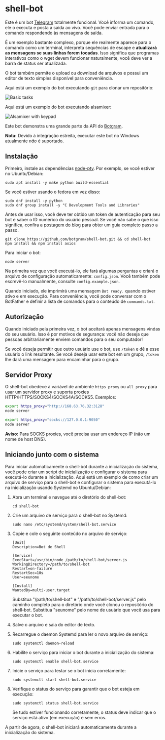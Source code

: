 # shell-bot

Este é um bot [Telegram][Telegram bot] totalmente funcional. Você informa um comando, ele o executa e posta a saída ao vivo. Você pode enviar entrada para o comando respondendo às mensagens de saída.

É um exemplo bastante complexo, porque ele realmente aparece para o comando como um terminal, interpreta sequências de escape e **atualizará as mensagens se suas linhas forem tocadas**. Isso significa que programas interativos como o wget devem funcionar naturalmente, você deve ver a barra de status ser atualizada.

O bot também permite o upload ou download de arquivos e possui um editor de texto simples disponível para conveniência.

Aqui está um exemplo do bot executando `git` para clonar um repositório:

![Basic tasks](http://i.imgur.com/Xxtoe4G.png)

Aqui está um exemplo do bot executando alsamixer:

![Alsamixer with keypad](http://i.imgur.com/j8aXFLd.png)

Este bot demonstra uma grande parte da API do [Botgram][].

**Nota:** Devido à integração estreita, executar este bot no Windows atualmente *não* é suportado.

## Instalação

Primeiro, instale as dependências [node-pty](https://github.com/Microsoft/node-pty#dependencies). Por exemplo, se você estiver no Ubuntu/Debian:

~~~
sudo apt install -y make python build-essential
~~~

Se você estiver usando o fedora em vez disso:
```
sudo dnf install -y python
sudo dnf group install -y "C Development Tools and Libraries" 
```

Antes de usar isso, você deve ter obtido um token de autenticação para seu bot e saber o ID numérico do usuário pessoal. Se você não sabe o que isso significa, confira a [postagem do blog][blog post] para obter um guia completo passo a passo.

~~~
git clone https://github.com/botgram/shell-bot.git && cd shell-bot
npm install && npm install axios
~~~

Para iniciar o bot:

~~~
node server
~~~

Na primeira vez que você executá-lo, ele fará algumas perguntas e criará o arquivo de configuração automaticamente: `config.json`. Você também pode escrevê-lo manualmente, consulte `config.example.json`.

Quando iniciado, ele imprimirá uma mensagem `Bot ready.` quando estiver ativo e em execução.
Para conveniência, você pode conversar com o BotFather e definir a lista de comandos para o conteúdo de `commands.txt`.

## Autorização

Quando iniciado pela primeira vez, o bot aceitará apenas mensagens vindas do seu usuário. Isso é por motivos de segurança: você não deseja que pessoas arbitrariamente enviem comandos para o seu computador!

Se você deseja permitir que outro usuário use o bot, use `/token` e dê a esse usuário o link resultante. Se você deseja usar este bot em um grupo, `/token` lhe dará uma mensagem para encaminhar para o grupo.

## Servidor Proxy

O shell-bot obedece à variável de ambiente `https_proxy` ou `all_proxy` para usar um servidor proxy e suporta proxies HTTP/HTTPS/SOCKS4/SOCKS4A/SOCKS5. Exemplos:

~~~ bash
export https_proxy="http://168.63.76.32:3128"
node server

export https_proxy="socks://127.0.0.1:9050"
node server
~~~

**Aviso:** Para SOCKS proxies, você precisa usar um endereço IP (não um nome de host DNS).

## Iniciando junto com o sistema

Para iniciar automaticamente o shell-bot durante a inicialização do sistema, você pode criar um script de inicialização e configurar o sistema para executá-lo durante a inicialização. Aqui está um exemplo de como criar um arquivo de serviço para o shell-bot e configurar o sistema para executá-lo na inicialização usando Systemd no Ubuntu/Debian:

1. Abra um terminal e navegue até o diretório do shell-bot:

   ```
   cd shell-bot
   ```

2. Crie um arquivo de serviço para o shell-bot no Systemd:

   ```
   sudo nano /etc/systemd/system/shell-bot.service
   ```

3. Copie e cole o seguinte conteúdo no arquivo de serviço:

   ```
   [Unit]
   Description=Bot de Shell
   
   [Service]
   ExecStart=/usr/bin/node /path/to/shell-bot/server.js
   WorkingDirectory=/path/to/shell-bot
   Restart=on-failure
   RestartSec=10s
   User=seunome
   
   [Install]
   WantedBy=multi-user.target
   ```

   Substitua "/path/to/shell-bot" e "/path/to/shell-bot/server.js" pelo caminho completo para o diretório onde você clonou o repositório do shell-bot. Substitua "seunome" pelo nome de usuário que você usa para executar o bot.

4. Salve o arquivo e saia do editor de texto.

5. Recarregue o daemon Systemd para ler o novo arquivo de serviço:

   ```
   sudo systemctl daemon-reload
   ```

6. Habilite o serviço para iniciar o bot durante a inicialização do sistema:

   ```
   sudo systemctl enable shell-bot.service
   ```

7. Inicie o serviço para testar se o bot inicia corretamente:

   ```
   sudo systemctl start shell-bot.service
   ```

8. Verifique o status do serviço para garantir que o bot esteja em execução:

   ```
   sudo systemctl status shell-bot.service
   ```

   Se tudo estiver funcionando corretamente, o status deve indicar que o serviço está ativo (em execução) e sem erros.

A partir de agora, o shell-bot iniciará automaticamente durante a inicialização do sistema. 

##
[Telegram bot]: https://core.telegram.org/bots
[Botgram]: https://botgram.js.org
[blog post]: https://alba.sh/blog/telegram-shell-bot/
